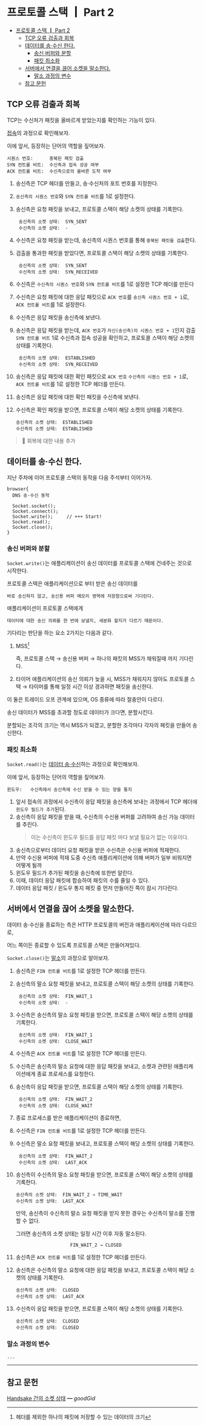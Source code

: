 # 프로토콜 스택 ┃ Part 2

- [프로토콜 스택 ┃ Part 2](#프로토콜-스택--part-2)
  - [TCP 오류 검출과 회복](#tcp-오류-검출과-회복)
  - [데이터를 송·수신 한다.](#데이터를-송수신-한다)
    - [송신 버퍼와 분할](#송신-버퍼와-분할)
    - [패킷 최소화](#패킷-최소화)
  - [서버에서 연결을 끊어 소켓을 말소한다.](#서버에서-연결을-끊어-소켓을-말소한다)
    - [말소 과정의 변수](#말소-과정의-변수)
  - [참고 문헌](#참고-문헌)

## TCP 오류 검출과 회복

TCP는 수신처가 패킷을 올바르게 받았는지를 확인하는 기능이 있다.

[접속](https://slides.com/kimyongki/deck-2ebcd7/embed)의 과정으로 확인해보자.

이에 앞서, 등장하는 단어의 역할을 짚어보자.

    시퀀스 번호:      중복된 패킷 검출
    SYN 컨트롤 비트:  수신측과 접속 성공 여부
    ACK 컨트롤 비트:  수신측으로의 올바른 도착 여부

1. 송신측은 TCP 헤더를 만들고, 송·수신처의 포트 번호를 지정한다.
2. `송신측의 시퀀스 번호`와 `SYN 컨트롤 비트`를 1로 설정한다.
3. 송신측은 요청 패킷을 보내고, 프로토콜 스택이 해당 소켓의 상태를 기록한다.

        송신측의 소켓 상태:  SYN_SENT
        수신측의 소켓 상태:  ­­-
4. 수신측은 요청 패킷을 받는데, 송신측의 시퀀스 번호를 통해 `중복된 패킷을 검출`한다.
5. 검출을 통과한 패킷을 받았다면, 프로토콜 스택이 해당 소켓의 상태를 기록한다.

        송신측의 소켓 상태:  SYN_SENT
        수신측의 소켓 상태:  ­­SYN_RECEIVED
6. 수신측은 `수신측의 시퀀스 번호`와 `SYN 컨트롤 비트`를 1로 설정한 TCP 헤더를 만든다
7. 수신측은 요청 패킷에 대한 응답 패킷으로 `ACK 번호`를 `송신측 시퀀스 번호 + 1`로, `ACK 컨트롤 비트`를 1로 설정한다.
8. 수신측은 응답 패킷을 송신측에 보낸다.
9. 송신측은 응답 패킷을 받는데, 
    `ACK 번호`가 `자신(송신측)의 시퀀스 번호 + 1`인지 검출
    `SYN 컨트롤 비트` 1로 수신측과 접속 성공을 확인하고, 
    프로토콜 스택이 해당 소켓의 상태를 기록한다.
    
        송신측의 소켓 상태:  ESTABLISHED
        수신측의 소켓 상태:  ­­SYN_RECEIVED
10. 송신측은 응답 패킷에 대한 확인 패킷으로 `ACK 번호` `수신측의 시퀀스 번호 + 1`로, `ACK 컨트롤 비트`를 1로 설정한 TCP 헤더를 만든다.
11. 송신측은 응답 패킷에 대한 확인 패킷을 수신측에 보낸다.
12. 수신측은 확인 패킷을 받으면, 프로토콜 스택이 해당 소켓의 상태를 기록한다.

        송신측의 소켓 상태:  ESTABLISHED
        수신측의 소켓 상태:  ­­ESTABLISHED

> 🤔 회복에 대한 내용 추가

## 데이터를 송·수신 한다.

지난 주차에 이어 프로토콜 스택의 동작을 다음 주석부터 이어가자.

```
browser{
  DNS 송·수신 동작

  Socket.socket();  
  Socket.connect(); 
  Socket.write();     // +++ Start!
  Socket.read();
  Socket.close();
}
```

### 송신 버퍼와 분할

`Socket.write()`는 애플리케이션이 송신 데이터를 프로토콜 스택에 건네주는 것으로 시작한다.

프로토콜 스택은 애플리케이션으로 부터 받은 송신 데이터를 

    바로 송신하지 않고, 송신용 버퍼 메모리 영역에 저장함으로써 기다린다.

애플리케이션이 프로토콜 스택에게 

    데이터에 대한 송신 의뢰를 한 번에 보낼지, 세분화 할지가 다르기 때문이다.

기다리는 판단을 하는 요소 2가지는 다음과 같다.

1. MSS[^mss]
    [^mss]: 헤더를 제외한 하나의 패킷에 저장할 수 있는 데이터의 크기

    즉, 프로토콜 스택 → 송신용 버퍼 → 하나의 패킷의 MSS가 채워질때 까지 기다린다.
    
2. 타이머
    애플리케이션의 송신 의뢰가 늦을 시, MSS가 채워지지 않아도
    프로토콜 스택 → 타이머를 통해 일정 시간 이상 경과하면 패킷을 송신한다.

이 둘은 트레이드 오프 관계에 있으며, OS 종류에 따라 절충안이 다르다.

송신 데이터가 MSS를 초과할 정도로 데이터가 크다면, 분할시킨다.

분할되는 조각의 크기는 역시 MSS가 되겠고, 분할한 조각마다 각자의 패킷을 만들어 송신한다.

### 패킷 최소화

`Socket.read()`는 [데이터 송·수신](https://slides.com/kimyongki/week-11-connect/embed)하는 과정으로 확인해보자.

이에 앞서, 등장하는 단어의 역할을 짚어보자.

    윈도우:   수신측에서 송신측에 수신 받을 수 있는 양을 통지

1. 앞서 접속의 과정에서 수신측이 응답 패킷을 송신측에 보내는 과정에서 TCP 헤더에 `윈도우 필드가 추가`된다.
2. 송신측이 응답 패킷을 받을 때, 수신측의 수신용 버퍼를 고려하여 송신 가능 데이터를 추린다.
   > 이는 수신측이 윈도우 필드를 응답 패킷 마다 보낼 필요가 없는 이유이다.
3. 송신측으로부터 데이터 요청 패킷을 받은 수신측은 수신용 버퍼에 적재한다.
4. 만약 수신용 버퍼에 적재 도중 수신측 애플리케이션에 의해 버퍼가 일부 비워지면 어떻게 될까
5. 윈도우 필드가 추가된 패킷을 송신측에 또한번 알린다.
6. 이때, 데이터 응답 패킷에 합승하여 패킷의 수를 줄일 수 있다.
7. 데이터 응답 패킷 / 윈도우 통지 패킷 중 먼저 만들어진 쪽이 잠시 기다린다.

## 서버에서 연결을 끊어 소켓을 말소한다.

데이터 송·수신을 종료하는 측은 HTTP 프로토콜의 버전과 애플리케이션에 따라 다르므로, 

어느 쪽이든 종료할 수 있도록 프로토콜 스택은 만들어져있다.

`Socket.close()`는 [말소](https://slides.com/kimyongki/week-11-connect-fa98e2/embed)의 과정으로 알아보자.

1. 송신측은 `FIN 컨트롤 비트`를 1로 설정한 TCP 헤더를 만든다.
2. 송신측의 말소 요청 패킷을 보내고, 프로토콜 스택이 해당 소켓의 상태를 기록한다.

        송신측의 소켓 상태:  FIN_WAIT_1
        수신측의 소켓 상태:  ­­-
3. 수신측은 송신측의 말소 요청 패킷을 받으면, 프로토콜 스택이 해당 소켓의 상태를 기록한다.
    
        송신측의 소켓 상태:  FIN_WAIT_1
        수신측의 소켓 상태:  CLOSE_WAIT
4. 수신측은 `ACK 컨트롤 비트`를 1로 설정한 TCP 헤더를 만든다.
5. 수신측은 송신측의 말소 요청에 대한 응답 패킷을 보내고, 소켓과 관련된 애플리케이션에게 종료 프로세스를 요청한다.
6. 송신측이 응답 패킷을 받으면, 프로토콜 스택이 해당 소켓의 상태를 기록한다.

        송신측의 소켓 상태:  FIN_WAIT_2
        수신측의 소켓 상태:  CLOSE_WAIT
7. 종료 프로세스를 받은 애플리케이션이 종료하면,
8. 수신측은 `FIN 컨트롤 비트`를 1로 설정한 TCP 헤더를 만든다.
9. 수신측은 말소 요청 패킷을 보내고, 프로토콜 스택이 해당 소켓의 상태를 기록한다.

        송신측의 소켓 상태:  FIN_WAIT_2
        수신측의 소켓 상태:  LAST_ACK
10. 송신측이 수신측의 말소 요청 패킷을 받으면, 프로토콜 스택이 해당 소켓의 상태를 기록한다.

        송신측의 소켓 상태:  FIN_WAIT_2 → TIME_WAIT
        수신측의 소켓 상태:  LAST_ACK

    만약, 송신측이 수신측의 말소 요청 패킷을 받지 못한 경우는 수신측이 말소를 진행할 수 없다.

    그러면 송신측의 소켓 상태는 일정 시간 이후 자동 말소된다.

                            FIN_WAIT_2 → CLOSED


11. 송신측은 `ACK 컨트롤 비트`를 1로 설정한 TCP 헤더를 만든다.
12. 송신측은 수신측의 말소 요청에 대한 응답 패킷을 보내고, 프로토콜 스택이 해당 소켓의 상태를 기록한다.

        송신측의 소켓 상태:  CLOSED
        수신측의 소켓 상태:  LAST_ACK

13. 수신측이 응답 패킷을 받으면, 프로토콜 스택이 해당 소켓의 상태를 기록한다.

        송신측의 소켓 상태:  CLOSED
        수신측의 소켓 상태:  CLOSED

### 말소 과정의 변수

    ...

<hr/>

## 참고 문헌

[Handsake 간의 소켓 상태](https://goodgid.github.io/TCP-IP-3Way-4Way/) ━ *goodGid*